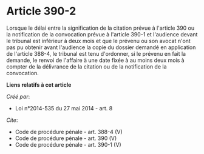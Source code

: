 # Article 390-2

Lorsque le délai entre la signification de la citation prévue à l'article 390 ou la notification de la convocation prévue à
l'article 390-1 et l'audience devant le tribunal est inférieur à deux mois et que le prévenu ou son avocat n'ont pas pu
obtenir avant l'audience la copie du dossier demandé en application de l'article 388-4, le tribunal est tenu d'ordonner, si
le prévenu en fait la demande, le renvoi de l'affaire à une date fixée à au moins deux mois à compter de la délivrance de la
citation ou de la notification de la convocation.

**Liens relatifs à cet article**

_Créé par_:

  - Loi n°2014-535 du 27 mai 2014 - art. 8

_Cite_:

  - Code de procédure pénale - art. 388-4 (V)
  - Code de procédure pénale - art. 390 (V)
  - Code de procédure pénale - art. 390-1 (V)
